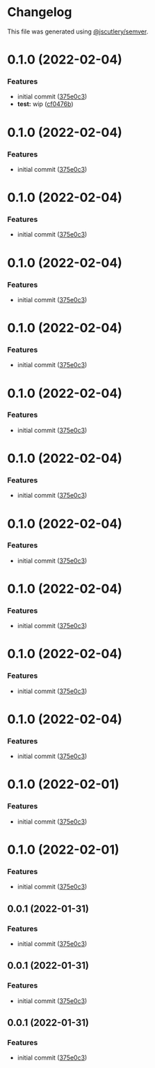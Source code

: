 # Changelog

This file was generated using [@jscutlery/semver](https://github.com/jscutlery/semver).

# 0.1.0 (2022-02-04)


### Features

* initial commit ([375e0c3](https://github/cloudmagick/prototype-nx-monorepo/commit/375e0c3faadd165819a5272d760a2dec21f5bc00))
* **test:** wip ([cf0476b](https://github/cloudmagick/prototype-nx-monorepo/commit/cf0476b4d97c7a61314288fe4b4ba7820292656e))



# 0.1.0 (2022-02-04)


### Features

* initial commit ([375e0c3](https://github/cloudmagick/prototype-nx-monorepo/commit/375e0c3faadd165819a5272d760a2dec21f5bc00))



# 0.1.0 (2022-02-04)


### Features

* initial commit ([375e0c3](https://github/cloudmagick/prototype-nx-monorepo/commit/375e0c3faadd165819a5272d760a2dec21f5bc00))



# 0.1.0 (2022-02-04)


### Features

* initial commit ([375e0c3](https://github/cloudmagick/prototype-nx-monorepo/commit/375e0c3faadd165819a5272d760a2dec21f5bc00))



# 0.1.0 (2022-02-04)


### Features

* initial commit ([375e0c3](https://github/cloudmagick/prototype-nx-monorepo/commit/375e0c3faadd165819a5272d760a2dec21f5bc00))



# 0.1.0 (2022-02-04)


### Features

* initial commit ([375e0c3](https://github/cloudmagick/prototype-nx-monorepo/commit/375e0c3faadd165819a5272d760a2dec21f5bc00))



# 0.1.0 (2022-02-04)


### Features

* initial commit ([375e0c3](https://github/cloudmagick/prototype-nx-monorepo/commit/375e0c3faadd165819a5272d760a2dec21f5bc00))



# 0.1.0 (2022-02-04)


### Features

* initial commit ([375e0c3](https://github/cloudmagick/prototype-nx-monorepo/commit/375e0c3faadd165819a5272d760a2dec21f5bc00))



# 0.1.0 (2022-02-04)


### Features

* initial commit ([375e0c3](https://github/cloudmagick/prototype-nx-monorepo/commit/375e0c3faadd165819a5272d760a2dec21f5bc00))



# 0.1.0 (2022-02-04)


### Features

* initial commit ([375e0c3](https://github/cloudmagick/prototype-nx-monorepo/commit/375e0c3faadd165819a5272d760a2dec21f5bc00))



# 0.1.0 (2022-02-04)


### Features

* initial commit ([375e0c3](https://github/cloudmagick/prototype-nx-monorepo/commit/375e0c3faadd165819a5272d760a2dec21f5bc00))



# 0.1.0 (2022-02-01)


### Features

* initial commit ([375e0c3](https://github.com/cloudmagick/prototype-nx-monorepo/commit/375e0c3faadd165819a5272d760a2dec21f5bc00))



# 0.1.0 (2022-02-01)


### Features

* initial commit ([375e0c3](https://github.com/cloudmagick/prototype-nx-monorepo/commit/375e0c3faadd165819a5272d760a2dec21f5bc00))



## 0.0.1 (2022-01-31)


### Features

* initial commit ([375e0c3](https://github/cloudmagick/prototype-nx-monorepo/commit/375e0c3faadd165819a5272d760a2dec21f5bc00))



## 0.0.1 (2022-01-31)


### Features

* initial commit ([375e0c3](https://github/cloudmagick/prototype-nx-monorepo/commit/375e0c3faadd165819a5272d760a2dec21f5bc00))



## 0.0.1 (2022-01-31)


### Features

* initial commit ([375e0c3](https://github/cloudmagick/prototype-nx-monorepo/commit/375e0c3faadd165819a5272d760a2dec21f5bc00))
